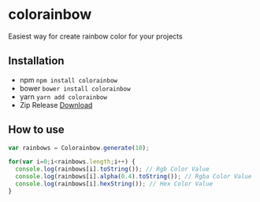 # colorainbow

Easiest way for create rainbow color for your projects

## Installation

* npm `npm install colorainbow`
* bower `bower install colorainbow`
* yarn `yarn add colorainbow`
* Zip Release [Download](https://github.com/yusrilhs/colorainbow/releases/download/v1.0.3/colorainbow-1.0.3.zip)

## How to use
```js
var rainbows = Colorainbow.generate(10);

for(var i=0;i<rainbows.length;i++) {
  console.log(rainbows[i].toString()); // Rgb Color Value
  console.log(rainbows[i].alpha(0.4).toString()); // Rgba Color Value
  console.log(rainbows[i].hexString()); // Hex Color Value
}

```
